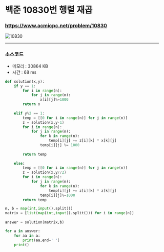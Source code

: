 백준 10830번 행렬 재곱
===========================

### <https://www.acmicpc.net/problem/10830>
![10830](https://user-images.githubusercontent.com/83554018/148675238-5c09f456-cc32-4a69-9231-6eb9eaf6c260.png)

<hr>

### 소스코드
+ 메모리 : 30864 KB
+ 시간 : 68 ms
```python
def solution(x,y):
    if y == 1:
        for i in range(n):
            for j in range(n):
                x[i][j]%=1000
        return x
 
    elif y%2 == 1:
        temp = [[0 for i in range(n)] for j in range(n)]
        z = solution(x,y-1)
        for i in range(n):
            for j in range(n):
                for k in range(n):
                    temp[i][j] += z[i][k] * x[k][j]
                temp[i][j] %= 1000
 
        return temp
 
    else:
        temp = [[0 for i in range(n)] for j in range(n)]
        z = solution(x,y//2)
        for i in range(n):
            for j in range(n):
                for k in range(n):
                    temp[i][j] += z[i][k] * z[k][j]
                temp[i][j]%=1000
        return temp

n, b = map(int,input().split())
matrix = [list(map(int,input().split())) for i in range(n)]
 
answer = solution(matrix,b)

for a in answer:
    for aa in a:
        print(aa,end=' ')
    print()
```
